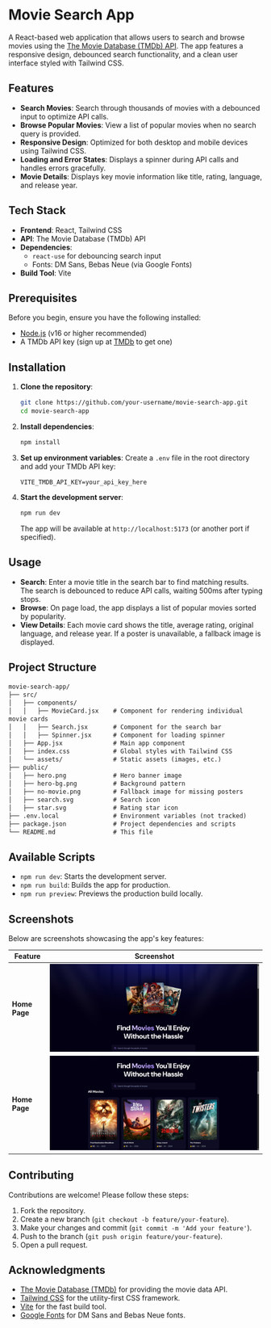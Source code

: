 # Movie Search App

A React-based web application that allows users to search and browse movies using the [The Movie Database (TMDb) API](https://developer.themoviedb.org/docs). The app features a responsive design, debounced search functionality, and a clean user interface styled with Tailwind CSS.

## Features

- **Search Movies**: Search through thousands of movies with a debounced input to optimize API calls.
- **Browse Popular Movies**: View a list of popular movies when no search query is provided.
- **Responsive Design**: Optimized for both desktop and mobile devices using Tailwind CSS.
- **Loading and Error States**: Displays a spinner during API calls and handles errors gracefully.
- **Movie Details**: Displays key movie information like title, rating, language, and release year.

## Tech Stack

- **Frontend**: React, Tailwind CSS
- **API**: The Movie Database (TMDb) API
- **Dependencies**:
  - `react-use` for debouncing search input
  - Fonts: DM Sans, Bebas Neue (via Google Fonts)
- **Build Tool**: Vite

## Prerequisites

Before you begin, ensure you have the following installed:

- [Node.js](https://nodejs.org/) (v16 or higher recommended)
- A TMDb API key (sign up at [TMDb](https://www.themoviedb.org/) to get one)

## Installation

1. **Clone the repository**:
   ```bash
   git clone https://github.com/your-username/movie-search-app.git
   cd movie-search-app
   ```

2. **Install dependencies**:
   ```bash
   npm install
   ```

3. **Set up environment variables**:
   Create a `.env` file in the root directory and add your TMDb API key:
   ```env
   VITE_TMDB_API_KEY=your_api_key_here
   ```

4. **Start the development server**:
   ```bash
   npm run dev
   ```
   The app will be available at `http://localhost:5173` (or another port if specified).

## Usage

- **Search**: Enter a movie title in the search bar to find matching results. The search is debounced to reduce API calls, waiting 500ms after typing stops.
- **Browse**: On page load, the app displays a list of popular movies sorted by popularity.
- **View Details**: Each movie card shows the title, average rating, original language, and release year. If a poster is unavailable, a fallback image is displayed.

## Project Structure

```
movie-search-app/
├── src/
│   ├── components/
│   │   ├── MovieCard.jsx    # Component for rendering individual movie cards
│   │   ├── Search.jsx       # Component for the search bar
│   │   ├── Spinner.jsx      # Component for loading spinner
│   ├── App.jsx              # Main app component
│   ├── index.css            # Global styles with Tailwind CSS
│   └── assets/              # Static assets (images, etc.)
├── public/
│   ├── hero.png             # Hero banner image
│   ├── hero-bg.png          # Background pattern
│   ├── no-movie.png         # Fallback image for missing posters
│   ├── search.svg           # Search icon
│   ├── star.svg             # Rating star icon
├── .env.local               # Environment variables (not tracked)
├── package.json             # Project dependencies and scripts
└── README.md                # This file
```

## Available Scripts

- `npm run dev`: Starts the development server.
- `npm run build`: Builds the app for production.
- `npm run preview`: Previews the production build locally.

## Screenshots


Below are screenshots showcasing the app's key features:

| Feature | Screenshot |
|---------|------------|
| **Home Page** | ![Home Page](./screenshots/1.png) 
| **Home Page** | ![Home Page](./screenshots/2.png) 

## Contributing

Contributions are welcome! Please follow these steps:

1. Fork the repository.
2. Create a new branch (`git checkout -b feature/your-feature`).
3. Make your changes and commit (`git commit -m 'Add your feature'`).
4. Push to the branch (`git push origin feature/your-feature`).
5. Open a pull request.


## Acknowledgments

- [The Movie Database (TMDb)](https://www.themoviedb.org/) for providing the movie data API.
- [Tailwind CSS](https://tailwindcss.com/) for the utility-first CSS framework.
- [Vite](https://vitejs.dev/) for the fast build tool.
- [Google Fonts](https://fonts.google.com/) for DM Sans and Bebas Neue fonts.
